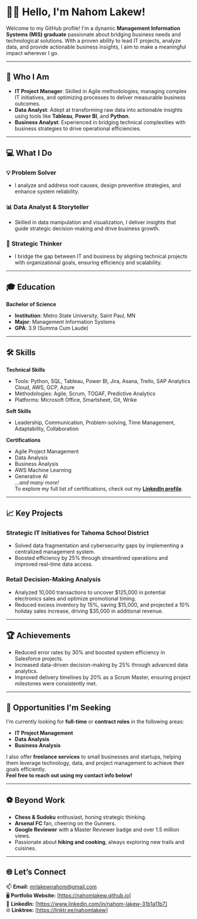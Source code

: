 # 👋🏾 Hello, I'm Nahom Lakew!


Welcome to my GitHub profile! I'm a dynamic **Management Information Systems (MIS) graduate** passionate about bridging business needs and technological solutions. With a proven ability to lead IT projects, analyze data, and provide actionable business insights, I aim to make a meaningful impact wherever I go.

---

## 🚀 **Who I Am**

- **IT Project Manager**: Skilled in Agile methodologies, managing complex IT initiatives, and optimizing processes to deliver measurable business outcomes.
- **Data Analyst**: Adept at transforming raw data into actionable insights using tools like **Tableau**, **Power BI**, and **Python**.
- **Business Analyst**: Experienced in bridging technical complexities with business strategies to drive operational efficiencies.

---

## 💻 **What I Do**

### 💡 **Problem Solver**
- I analyze and address root causes, design preventive strategies, and enhance system reliability.

### 📊 **Data Analyst & Storyteller**
- Skilled in data manipulation and visualization, I deliver insights that guide strategic decision-making and drive business growth.

### 🧠 **Strategic Thinker**
- I bridge the gap between IT and business by aligning technical projects with organizational goals, ensuring efficiency and scalability.

---

## 🎓 **Education**

**Bachelor of Science**  
- **Institution**: Metro State University, Saint Paul, MN  
- **Major**: Management Information Systems  
- **GPA**: 3.9 (Summa Cum Laude)  

---

## 🛠 **Skills**

**Technical Skills**  
- Tools: Python, SQL, Tableau, Power BI, Jira, Asana, Trello, SAP Analytics Cloud, AWS, GCP, Azure  
- Methodologies: Agile, Scrum, TOGAF, Predictive Analytics  
- Platforms: Microsoft Office, Smartsheet, Git, Wrike  

**Soft Skills**  
- Leadership, Communication, Problem-solving, Time Management, Adaptability, Collaboration  

**Certifications**  
- Agile Project Management  
- Data Analysis  
- Business Analysis  
- AWS Machine Learning  
- Generative AI  
*...and many more!*  
To explore my full list of certifications, check out my **[LinkedIn profile](https://www.linkedin.com/in/nahom-lakew-31b1a11b7)**.

---

## 📈 **Key Projects**

### Strategic IT Initiatives for Tahoma School District
- Solved data fragmentation and cybersecurity gaps by implementing a centralized management system.  
- Boosted efficiency by 25% through streamlined operations and improved real-time data access.  

### Retail Decision-Making Analysis
- Analyzed 10,000 transactions to uncover $125,000 in potential electronics sales and optimize promotional timing.  
- Reduced excess inventory by 15%, saving $15,000, and projected a 10% holiday sales increase, driving $35,000 in additional revenue.

---

## 🏆 **Achievements**

- Reduced error rates by 30% and boosted system efficiency in Salesforce projects.
- Increased data-driven decision-making by 25% through advanced data analytics.
- Improved delivery timelines by 20% as a Scrum Master, ensuring project milestones were consistently met.

---

## 💼 **Opportunities I'm Seeking**

I'm currently looking for **full-time** or **contract roles** in the following areas:
- **IT Project Management**
- **Data Analysis**
- **Business Analysis**

I also offer **freelance services** to small businesses and startups, helping them leverage technology, data, and project management to achieve their goals efficiently.  
**Feel free to reach out using my contact info below!**

---

## ⚽️ **Beyond Work**

- **Chess & Sudoku** enthusiast, honing strategic thinking.  
- **Arsenal FC** fan, cheering on the Gunners.  
- **Google Reviewer** with a Master Reviewer badge and over 1.5 million views.  
- Passionate about **hiking and cooking**, always exploring new trails and cuisines.  

---

## 🌐 **Let’s Connect**

📫 **Email:** mrlakewnahom@gmail.com  
🖥️ **Portfolio Website:** [https://nahomlakew.github.io]  
💼 **LinkedIn:** [https://www.linkedin.com/in/nahom-lakew-31b1a11b7]  
🌐 **Linktree:** [https://linktr.ee/nahomlakew]  

